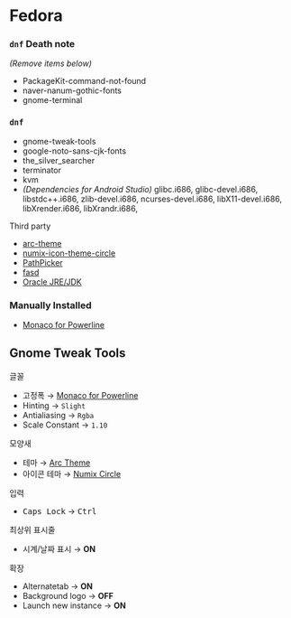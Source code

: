 Fedora
========

### `dnf` Death note
*(Remove items below)*

- PackageKit-command-not-found
- naver-nanum-gothic-fonts
- gnome-terminal

### `dnf`
- gnome-tweak-tools
- google-noto-sans-cjk-fonts
- the_silver_searcher
- terminator
- kvm
- *(Dependencies for Android Studio)* glibc.i686, glibc-devel.i686, libstdc++.i686, zlib-devel.i686, ncurses-devel.i686, libX11-devel.i686, libXrender.i686, libXrandr.i686,

Third party

- [arc-theme][Arc Theme]
- [numix-icon-theme-circle][numix]
- [PathPicker](https://github.com/facebook/pathpicker)
- [fasd](https://github.com/clvv/fasd)
- [Oracle JRE/JDK](http://www.if-not-true-then-false.com/2014/install-oracle-java-8-on-fedora-centos-rhel/)

### Manually Installed
- [Monaco for Powerline]

Gnome Tweak Tools
--------
글꼴

- 고정폭 &rarr; [Monaco for Powerline]
- Hinting &rarr; `Slight`
- Antialiasing &rarr; `Rgba`
- Scale Constant &rarr; `1.10`

모양새

- 테마 &rarr; [Arc Theme]
- 아이콘 테마 &rarr; [Numix Circle][numix]

입력

- <kbd>Caps Lock</kbd> &rarr; <kbd>Ctrl</kbd>

최상위 표시줄

- 시계/날짜 표시 &rarr; **ON**

확장

- Alternatetab &rarr; **ON**
- Background logo &rarr; **OFF**
- Launch new instance &rarr; **ON**

[Monaco for Powerline]: https://gist.github.com/simnalamburt/90965dcb09cec6b82320/raw/58a9f61143273d5226be352d2c29ecf738e5bffd/monaco-powerline.otf
[Arc Theme]: https://github.com/horst3180/Arc-theme
[numix]: https://github.com/sspreitzer/numix-specs

